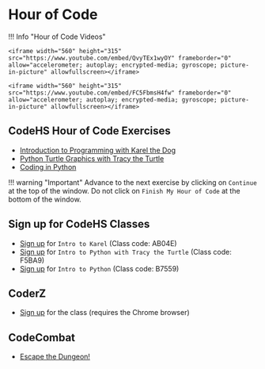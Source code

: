 # Hour of Code 

!!! Info "Hour of Code Videos"

    <iframe width="560" height="315" src="https://www.youtube.com/embed/QvyTEx1wyOY" frameborder="0" allow="accelerometer; autoplay; encrypted-media; gyroscope; picture-in-picture" allowfullscreen></iframe>

    <iframe width="560" height="315" src="https://www.youtube.com/embed/FC5FbmsH4fw" frameborder="0" allow="accelerometer; autoplay; encrypted-media; gyroscope; picture-in-picture" allowfullscreen></iframe>


## CodeHS Hour of Code Exercises

* [Introduction to Programming with Karel the Dog](https://codehs.com/hoc_karel) 
* [Python Turtle Graphics with Tracy the Turtle](https://codehs.com/hoc_turtle) 
* [Coding in Python](https://codehs.com/hoc_python) 


!!! warning "Important"
    Advance to the next exercise by clicking on ``Continue`` at the top of the window. 
    Do not click on ``Finish My Hour of Code`` at the bottom of the window. 
    

## Sign up for CodeHS Classes
* [Sign up](https://codehs.com/go/AB04E) for ``Intro to Karel`` (Class code: AB04E) 
* [Sign up](https://codehs.com/go/F5BA9) for ``Intro to Python with Tracy the Turtle`` (Class code: F5BA9)
* [Sign up](httsp://codehs.com/go/B7559) for ``Intro to Python`` (Class code: B7559)

## CoderZ
* [Sign up](https://play.gocoderz.com:443/login/#/joinclass/Limahorse) for the class (requires the Chrome browser)

## CodeCombat
* [Escape the Dungeon!](https://codecombat.com/play/dungeon?hour_of_code=true)














